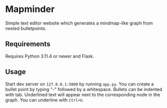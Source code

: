 # Mapminder
Simple text editor website which generates a mindmap-like graph from nested bulletpoints.

## Requirements
Requires Python 3.11.4 or newer and Flask.

## Usage
Start dev server on  ```127.0.0.1:5000``` by running ```app.py```.
You can create a bullet point by typing "-" followed by a whitespace. Bullets can be indented with tab.
Underlined text will appear next to the corresponding node in the graph. You can underline with ```Ctrl+U```.
